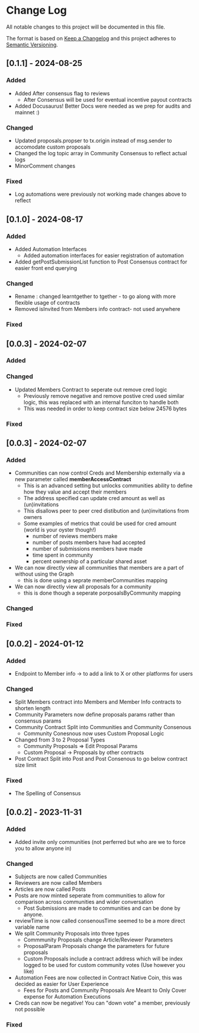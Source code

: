 
# Change Log
All notable changes to this project will be documented in this file.
 
The format is based on [Keep a Changelog](http://keepachangelog.com/)
and this project adheres to [Semantic Versioning](http://semver.org/).

## [0.1.1] - 2024-08-25
 
### Added
- Added After consensus flag to reviews
    - After Consensus will be used for eventual incentive payout contracts 
- Added Docusaurus! Better Docs were needed as we prep for audits and mainnet :)
### Changed
- Updated proposals.propser to tx.origin instead of msg.sender to accomodate custom proposals
- Changed the log topic array in Community Consensus to reflect actual logs
- MinorComment changes
### Fixed 
- Log automations were previously not working made changes above to reflect

## [0.1.0] - 2024-08-17
 
### Added
- Added Automation Interfaces
    - Added automation interfaces for easier registration of automation
- Added getPostSubmissionList function to Post Consensus contract for easier front end querying
### Changed
- Rename : changed learntgether to tgether - to go along with more flexible usage of contracts
- Removed isInvited from Members info contract- not used anywhere
### Fixed


## [0.0.3] - 2024-02-07
 
### Added
### Changed
- Updated Members Contract to seperate out remove cred logic
    - Previously remove negative and remove postive cred used similar logic, this was replaced with an internal funciton to handle both
    - This was needed in order to keep contract size below 24576 bytes
### Fixed


## [0.0.3] - 2024-02-07
 
### Added
- Communities can now control Creds and Membership externally via a new parameter called **memberAccessContract**
    - This is an advanced setting but unlocks communities ability to define how they value and accept their members
    - The address specified can update cred amount as well as (un)invitations
    - This disallows peer to peer cred distibution and (un)invitations from owners
    - Some examples of metrics that could be used for cred amount (world is your oyster though!)
        - number of reviews members make
        - number of posts members have had accepted
        - number of submissions members have made
        - time spent in community
        - percent ownership of a particular shared asset
- We can now directly view all communities that members are a part of without using the Graph
    - this is done using a seprate memberCommunities mapping
- We can now directly view all proposals for a community
    - this is done though a seperate porposalsByCommunity mapping
### Changed

### Fixed

## [0.0.2] - 2024-01-12
 
### Added
- Endpoint to Member info -> to add a link to X or other platforms for users
### Changed
- Split Members contract into Members and Member Info contracts to shorten length
- Community Parameters now define proposals params rather than consensus params
- Community Contract Split into Communities and Community Consenous
    - Community Conesnous now uses Custom Proposal Logic
- Changed from 3 to 2 Proposal Types 
    - Community Proposals => Edit Proposal Params
    - Custom Proposal -> Proposals by other contracts
- Post Contract Split into Post and Post Consenous to go below contract size limit
### Fixed
- The Spelling of Consensus


## [0.0.2] - 2023-11-31
 
### Added
- Added invite only communities (not perferred but who are we to force you to allow anyone in)
### Changed
- Subjects are now called Communities 
- Reviewers are now called Members
- Articles are now called Posts
- Posts are now minted seperate from communities to allow for comparison across communities and wider conversation
    - Post Submissions are made to communities and can be done by anyone. 
- reviewTime is now called consenousTime seemed to be a more direct variable name
- We split Community Proposals into three types
    - Commmunity Proposals change Article/Reviewer Parameters
    - ProposalParam Proposals change the parameters for future proposals
    - Custom Proposals include a contract address which will be index logged to be used for custom community votes (Use however you like)
- Automation Fees are now collected in Contract Native Coin, this was decided as easier for User Experience
    - Fees for Posts and Community Proposals Are Meant to Only Cover expense for Automation Executions
- Creds can now be negative! You can "down vote" a member, previously not possible
### Fixed
 
